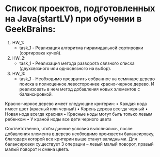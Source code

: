 # Список проектов, подготовленных на Java(startLV) при обучении в GeekBrains:
1. HW_1:
   - task_1 - Реализация алгоритма пирамидальной сортировки (сортировка кучей).
2. HW_2:
   - task_1 - Реализация метода разворота связного списка (двухсвязного или односвязного на выбор).
3. HW_3:
   - task_1 - 
Необходимо превратить собранное на семинаре дерево поиска в полноценное левостороннее красно-черное дерево. 
И реализовать в нем метод добавления новых элементов с балансировкой.

Красно-черное дерево имеет следующие критерии:
• Каждая нода имеет цвет (красный или черный)
• Корень дерева всегда черный
• Новая нода всегда красная
• Красные ноды могут быть только левым ребенком
• У краной ноды все дети черного цвета

Соответственно, чтобы данные условия выполнялись, после добавления элемента в дерево необходимо произвести балансировку, благодаря которой все критерии выше станут валидными. Для балансировки существует 3 операции – левый малый поворот, правый малый поворот и смена цвета.